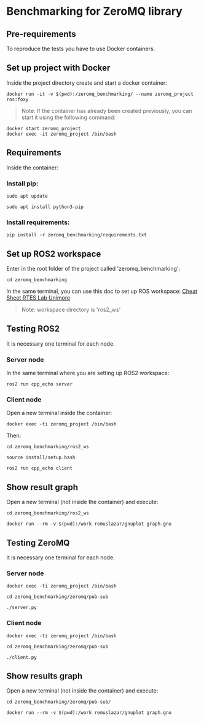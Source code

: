 Benchmarking for ZeroMQ library
=========

## Pre-requirements
To reproduce the tests you have to use Docker containers. 

## Set up project with Docker

Inside the project directory create and start a docker container:

```
docker run -it -v $(pwd):/zeromq_benchmarking/ --name zeromq_project ros:foxy
```

> Note: If the container has already been created previously, you can start it using the following command: 
```
docker start zeromq_project
docker exec -it zeromq_project /bin/bash
```

## Requirements
Inside the container:

### Install pip:
```
sudo apt update
```
```
sudo apt install python3-pip
```

### Install requirements:

```
pip install -r zeromq_benchmarking/requirements.txt
```

## Set up ROS2 workspace

Enter in the root folder of the project called 'zeromq_benchmarking':

```
cd zeromq_benchmarking
```

In the same terminal, you can use this doc to set up ROS workspace: [Cheat Sheet RTES Lab Unimore](https://github.com/HiPeRT/F1tenth-RTES/blob/master/Code/ros2/LAB_CHEAT_SHEET.md#cheat-sheet-for-the-lab-exercises-in-ros2)

> Note: workspace directory is 'ros2_ws'

## Testing ROS2
It is necessary one terminal for each node.

### Server node
In the same terminal where you are setting up ROS2 workspace: 

```
ros2 run cpp_echo server
```

### Client node
Open a new terminal inside the container: 

```
docker exec -ti zeromq_project /bin/bash
```

Then:

```
cd zeromq_benchmarking/ros2_ws
```
```
source install/setup.bash
```
```
ros2 run cpp_echo client
```

## Show result graph

Open a new terminal (not inside the container) and execute:

```
cd zeromq_benchmarking/ros2_ws
```
```
docker run --rm -v $(pwd):/work remuslazar/gnuplot graph.gnu
```


## Testing ZeroMQ
It is necessary one terminal for each node.

### Server node

```
docker exec -ti zeromq_project /bin/bash
```
```
cd zeromq_benchmarking/zeromq/pub-sub
```
```
./server.py
```

### Client node

```
docker exec -ti zeromq_project /bin/bash
```
```
cd zeromq_benchmarking/zeromq/pub-sub
```
```
./client.py
```

## Show results graph

Open a new terminal (not inside the container) and execute:

```
cd zeromq_benchmarking/zeromq/pub-sub/
```
```
docker run --rm -v $(pwd):/work remuslazar/gnuplot graph.gnu
```